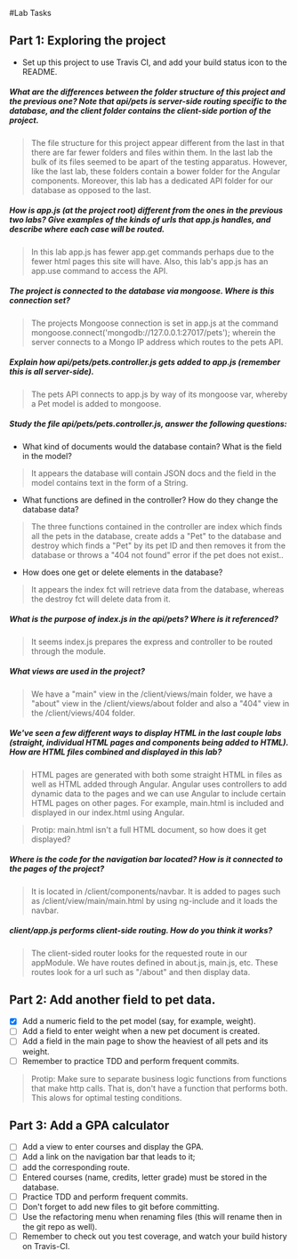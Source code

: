 #Lab Tasks

## Part 1: Exploring the project

- Set up this project to use Travis CI, and add your build status icon to the README.

##### What are the differences between the folder structure of this project and the previous one? Note that api/pets is server-side routing specific to the database, and the client folder contains the client-side portion of the project.

> The file structure for this project appear different from the last in that there are far fewer folders and files within them. In the last lab the bulk of its files seemed to be apart of the testing apparatus.
> However, like the last lab, these folders contain a bower folder for the Angular components. Moreover, this lab has a dedicated API folder for our database as opposed to the last.

##### How is app.js (at the project root) different from the ones in the previous two labs? Give examples of the kinds of urls that app.js handles, and describe where each case will be routed.

> In this lab app.js has fewer app.get commands perhaps due to the fewer html pages this site will have. Also, this lab's app.js has an app.use command to access the API.

##### The project is connected to the database via mongoose. Where is this connection set?

> The projects Mongoose connection is set in app.js at the command mongoose.connect('mongodb://127.0.0.1:27017/pets'); wherein the server connects to a Mongo IP address which routes to the pets API.

##### Explain how api/pets/pets.controller.js gets added to app.js (remember this is all server-side).

> The pets API connects to app.js by way of its mongoose var, whereby a Pet model is added to mongoose.

##### Study the file api/pets/pets.controller.js, answer the following questions:
-  What kind of documents would the database contain? What is the field in the model?

> It appears the database will contain JSON docs and the field in the model contains text in the form of a String.

-  What functions are defined in the controller? How do they change the database data?

> The three functions contained in the controller are index which finds all the pets in the database,
>create adds a "Pet" to the database and destroy which finds a "Pet" by its pet ID and then removes it from the database or throws a "404 not found" error if the pet does not exist..

-  How does one get or delete elements in the database?

> It appears the index fct will retrieve data from the database, whereas the destroy fct will delete data from it.

##### What is the purpose of index.js in the api/pets? Where is it referenced?

> It seems index.js prepares the express and controller to be routed through the module.

##### What views are used in the project?

> We have a "main" view in the /client/views/main folder, we have a "about" view in the /client/views/about folder and
 also a "404" view in the /client/views/404 folder.

##### We've seen a few different ways to display HTML in the last couple labs (straight, individual HTML pages and components being added to HTML). How are HTML files combined and displayed in this lab? 

>HTML pages are generated with both some straight HTML in files as well as HTML added through Angular. Angular uses
controllers to add dynamic data to the pages and we can use Angular to include certain HTML pages on other pages.
 For example, main.html is included and displayed in our index.html using Angular.

>Protip: main.html isn't a full HTML document, so how does it get displayed?

##### Where is the code for the navigation bar located? How is it connected to the pages of the project?

>It is located in /client/components/navbar. It is added to pages such as /client/view/main/main.html by using
ng-include and it loads the navbar.

##### client/app.js performs client-side routing. How do you think it works?

>The client-sided router looks for the requested route in our appModule. We have routes defined in about.js,
main.js, etc. These routes look for a url such as "/about" and then display data.

## Part 2: Add another field to pet data.

- [x] Add a numeric field to the pet model (say, for example, weight).
- [ ] Add a field to enter weight when a new pet document is created.
- [ ] Add a field in the main page to show the heaviest of all pets and its weight.
- [ ] Remember to practice TDD and perform frequent commits.

>

>Protip: Make sure to separate business logic functions from functions that make http calls. That is, don't have a function that performs both. This alows for optimal testing conditions.

## Part 3: Add a GPA calculator

- [ ] Add a view to enter courses and display the GPA.
- [ ] Add a link on the navigation bar that leads to it;
- [ ] add the corresponding route.
- [ ] Entered courses (name, credits, letter grade) must be stored in the database.
- [ ] Practice TDD and perform frequent commits.
- [ ] Don't forget to add new files to git before committing.
- [ ] Use the refactoring menu when renaming files (this will rename then in the git repo as well).
- [ ] Remember to check out you test coverage, and watch your build history on Travis-CI.

>